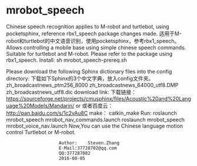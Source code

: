 # mrobot_speech
Chinese speech recognition applies to M-robot and turtlebot, using pocketsphinx, reference rbx1_speech package changes made.
适用于M-robot和turtlebot的中文语音识别，使用pocketsphinx，参考rbx1_speech。
Allows controlling a mobile base using simple chinese speech commands.
Suitable for turtlebot and M-robot.
Please refer to the package using rbx1_speech.
Install:
sh mrobot_speech-prereq.sh

Please download the following Sphinx dictionary files into the config directory:
下载如下Sphinx的3个中文字典，放入config文件夹。
	zh_broadcastnews_ptm256_8000
	zh_broadcastnews_64000_utf8.DMP
	zh_broadcastnews_utf8.dic
download link:
下载链接：
	https://sourceforge.net/projects/cmusphinx/files/Acoustic%20and%20Language%20Models/Mandarin/
or
或者百度云：
	http://pan.baidu.com/s/1c2vAu8C
make：
	catkin_make
Run:
roslaunch mrobot_speech mrobot_nav_commands.launch 
roslaunch mrobot_speech mrobot_voice_nav.launch
Now,You can use the Chinese language motion control Turtlebot or M-robot.

   						Author:    Steven.Zhang
						E-Mail:37728702@qq.com
						QQ:377287082
						2016-08-05